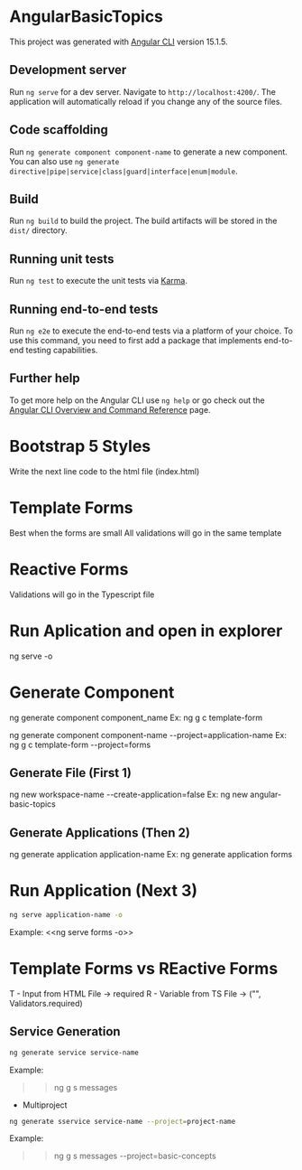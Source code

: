 # AngularBasicTopics

This project was generated with [Angular CLI](https://github.com/angular/angular-cli) version 15.1.5.

## Development server

Run `ng serve` for a dev server. Navigate to `http://localhost:4200/`. The application will automatically reload if you change any of the source files.

## Code scaffolding

Run `ng generate component component-name` to generate a new component. You can also use `ng generate directive|pipe|service|class|guard|interface|enum|module`.

## Build

Run `ng build` to build the project. The build artifacts will be stored in the `dist/` directory.

## Running unit tests

Run `ng test` to execute the unit tests via [Karma](https://karma-runner.github.io).

## Running end-to-end tests

Run `ng e2e` to execute the end-to-end tests via a platform of your choice. To use this command, you need to first add a package that implements end-to-end testing capabilities.

## Further help

To get more help on the Angular CLI use `ng help` or go check out the [Angular CLI Overview and Command Reference](https://angular.io/cli) page.


# Bootstrap 5 Styles
Write the next line code to the html file (index.html)
<link href="https://cdn.jsdelivr.net/npm/bootstrap@5.0.2/dist/css/bootstrap.min.css" rel="stylesheet" integrity="sha384-EVSTQN3/azprG1Anm3QDgpJLIm9Nao0Yz1ztcQTwFspd3yD65VohhpuuCOmLASjC" crossorigin="anonymous">


# Template Forms
Best when the forms are small
All validations will go in the same template

# Reactive Forms
Validations will go in the Typescript file



# Run Aplication and open in explorer
ng serve -o

# Generate Component
ng generate component component_name
Ex: ng g c template-form

ng generate component component-name --project=application-name
Ex: ng g c template-form --project=forms



## Generate File (First 1)
ng new workspace-name --create-application=false
Ex: ng new angular-basic-topics

## Generate Applications (Then 2)
ng generate application application-name
Ex: ng generate application forms

# Run Application (Next 3)
```bash
ng serve application-name -o 
```
Example: 
<<ng serve forms -o>>

# Template Forms vs REactive Forms

T - Input from HTML File -> required
R - Variable from TS File -> ("", Validators.required)

## Service Generation
```bash
ng generate service service-name
```
Example:
>>ng g s messages

* Multiproject
```bash
ng generate sservice service-name --project=project-name
```
Example:
>>ng g s messages --project=basic-concepts
